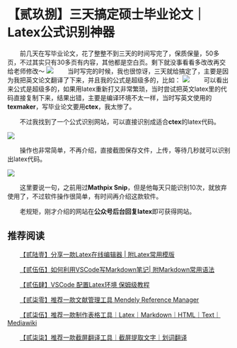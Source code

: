 # 【贰玖捌】三天搞定硕士毕业论文｜Latex公式识别神器

&emsp;&emsp;前几天在写毕业论文，花了整整不到三天的时间写完了，保质保量，50多页，不过其实只有30多页有内容，其他都是空白页。剩下就没事看看多改改再交给老师修改～
![](https://files.mdnice.com/user/25819/1c166772-9267-4738-97f1-1f32add0436f.png)
&emsp;&emsp;当时写完的时候，我也很惊讶，三天就给搞定了，主要是因为我把英文论文翻译了下来，并且我的公式是超级多的，比如：
![](https://files.mdnice.com/user/25819/584459b7-3304-48cb-bb22-b2446e88bca7.png)
&emsp;&emsp;可以看出来公式是超级多的，如果用latex重新打又非常繁琐，当时尝试把英文latex里的代码直接复制下来，结果出错，主要是编译环境不太一样，当时写英文使用的**texmaker**，写毕业论文要用**ctex**，我太惨了。

&emsp;&emsp;不过我找到了一个公式识别网站，可以直接识别成适合**ctex**的latex代码。

![](https://files.mdnice.com/user/25819/4673d352-5cde-476e-9524-914a8da5a321.png)

&emsp;&emsp;操作也非常简单，不再介绍，直接截图保存文件，上传，等待几秒就可以识别出latex代码。

![](https://files.mdnice.com/user/25819/f61306a8-a190-4977-a1d6-4aef1b3058a0.png)

&emsp;&emsp;这里要说一句，之前用过**Mathpix Snip**，但是他每天只能识别10次，就放弃使用了，不过软件操作很简单，有时间再介绍这款软件。

&emsp;&emsp;老规矩，刚才介绍的网站在**公众号后台回复latex**即可获得网站。

## 推荐阅读


&emsp;&emsp;[【贰陆壹】分享一款Latex在线编辑器 | 附Latex常用模版](https://mp.weixin.qq.com/s?__biz=MzU1ODcwMDAwMw==&mid=2247487025&idx=1&sn=7145e41b2cd7018c86ecb8a543e9748d&chksm=fc23cabdcb5443abb2a117a1bb2733f84a4647f5b30f09a900622d8f76dd17b2cc8a0f1fa346&token=815776449&lang=zh_CN#rd)

&emsp;&emsp;[【贰伍伍】如何利用VSCode写Markdown笔记| 附Markdown常用语法](https://mp.weixin.qq.com/s?__biz=MzU1ODcwMDAwMw==&mid=2247486768&idx=1&sn=0db4fb823f53e90b939145e0b3172bff&chksm=fc23c9bccb5440aa65726205bd61f0a63524a090b67441d77bde311a42584ae2e0ca3d5799d2&token=815776449&lang=zh_CN#rd)

&emsp;&emsp;[【贰伍肆】VSCode 配置Latex环境 保姆级教程](https://mp.weixin.qq.com/s?__biz=MzU1ODcwMDAwMw==&mid=2247486759&idx=1&sn=8989a47009c2f71aa3074ccc2ab52f11&chksm=fc23c9abcb5440bd6952b060b5d30c3b9ae3cda96f93f2667734118ab9ea693d175f9fb3f205&token=815776449&lang=zh_CN#rd)

&emsp;&emsp;[【贰柒零】推荐一款文献管理工具 Mendely Reference Manager](https://mp.weixin.qq.com/s?__biz=MzU1ODcwMDAwMw==&mid=2247487361&idx=1&sn=426568f304f7e14e7fe1ae7b47032553&chksm=fc23cb0dcb54421bc63670f687fa203ed86d1ab8f699bcdaa220fba3cf7c42a9dcc143612263&token=764014130&lang=zh_CN#rd)

&emsp;&emsp;[【贰柒伍】推荐一款制作表格工具｜Latex｜Markdown｜HTML｜Text｜Mediawiki](https://mp.weixin.qq.com/s?__biz=MzU1ODcwMDAwMw==&mid=2247487440&idx=1&sn=256dc2065da707eba911dc30cfdc6790&chksm=fc23cb5ccb54424a76edfa61f7bcd39d1748ad0db3ba08611b59cc1075b653f572a599517a3d&token=1165871660&lang=zh_CN#rd)

&emsp;&emsp;[【贰柒柒】推荐一款截屏翻译工具｜截屏提取文字｜划词翻译](https://mp.weixin.qq.com/s?__biz=MzU1ODcwMDAwMw==&mid=2247487470&idx=1&sn=c5a80decd3d46a1526ba3731b39cc7a1&chksm=fc23cb62cb544274b2337443747ec3dcbb9eb7185910193847e88325b399392c547b5b7080f4&token=151434469&lang=zh_CN#rd)